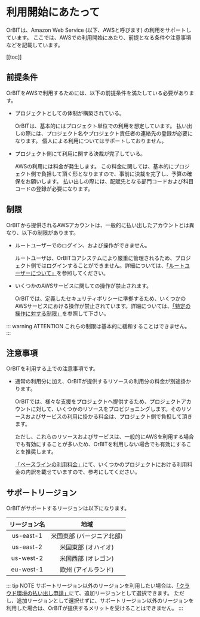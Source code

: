 # 利用開始にあたって

OrBITは、Amazon Web Service (以下、AWSと呼びます) の利用をサポートしています。
ここでは、AWSでの利用開始にあたり、前提となる条件や注意事項などを記載しています。

[[toc]]

## 前提条件
OrBITをAWSで利用するためには、以下の前提条件を満たしている必要があります。

- プロジェクトとしての体制が構築されている。

    OrBITは、基本的にはプロジェクト単位での利用を想定しています。
    払い出しの際には、プロジェクト名やプロジェクト責任者の連絡先の登録が必要になります。
    個人による利用についてはサポートしておりません。

- プロジェクト側にて利用に関する決裁が完了している。

    AWSの利用には料金が発生します。
    この料金に関しては、基本的にプロジェクト側で負担して頂く形となりますので、事前に決裁を完了し、予算の確保をお願いします。
    払い出しの際には、配賦先となる部門コードおよび科目コードの登録が必要になります。

## 制限
OrBITから提供されるAWSアカウントは、一般的に払い出したアカウントとは異なり、以下の制限があります。

- ルートユーザーでのログイン、および操作ができません。

    ルートユーザは、OrBITコアシステムにより厳重に管理されるため、プロジェクト側ではログインすることができません。詳細については、[「ルートユーザーについて」](/guide/aws/account-management#ルートユーザーについて)を参照してください。

- いくつかのAWSサービスに関しての操作が禁止されます。

    OrBITでは、定義したセキュリティポリシーに準拠するため、いくつかのAWSサービスにおける操作が禁止されています。詳細については、[「特定の操作に対する制限」](/guide/aws/security#操作に対する制限)を参照して下さい。

::: warning ATTENTION
これらの制限は基本的に緩和することはできません。
:::

## 注意事項
OrBITを利用する上での注意事項です。

- 通常の利用分に加え、OrBITが提供するリソースの利用分の料金が別途掛かります。

  OrBITでは、様々な支援をプロジェクトへ提供するため、プロジェクトアカウントに対して、いくつかのリソースをプロビジョニングします。そのリソースおよびサービスの利用に掛かる料金は、プロジェクト側で負担して頂きます。

  ただし、これらのリソースおよびサービスは、一般的にAWSを利用する場合でも有効にすることが多いため、OrBITを利用しない場合でも有効にすることを推奨します。

  [「ベースラインの利用料金」](/guide/aws/baseline#ベースラインの利用料金)にて、いくつかのプロジェクトにおける利用料金の内訳を載せていますので、参考にしてください。
  
## サポートリージョン
OrBITがサポートするリージョンは以下になります。

| リージョン名  | 地域                      |
| :----------: |:------------------------:|
| us-east-1    | 米国東部 (バージニア北部)  |
| us-east-2    | 米国東部 (オハイオ)       | 
| us-west-2    | 米国西部 (オレゴン)        |
| eu-west-1    | 欧州 (アイルランド)       | 

::: tip NOTE
サポートリージョン以外のリージョンを利用したい場合は、[「クラウド環境の払い出し申請」](/request/create-env)にて、追加リージョンとして選択できます。
ただし、追加リージョンとして選択せずに、サポートリージョン以外のリージョンを利用した場合は、OrBITが提供するメリットを受けることはできません。
:::